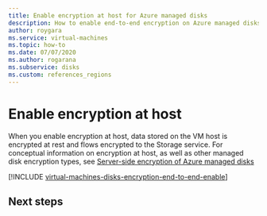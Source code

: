 ```yaml
---
title: Enable encryption at host for Azure managed disks
description: How to enable end-to-end encryption on Azure managed disks.
author: roygara
ms.service: virtual-machines
ms.topic: how-to
ms.date: 07/07/2020
ms.author: rogarana
ms.subservice: disks
ms.custom: references_regions
---
```


# Enable encryption at host

When you enable encryption at host, data stored on the VM host is encrypted at rest and flows encrypted to the Storage service. For conceptual information on encryption at host, as well as other managed disk encryption types, see [Server-side encryption of Azure managed disks](disk-encryption.md#encryption-at-vm-host)

[!INCLUDE [virtual-machines-disks-encryption-end-to-end-enable](../../../includes/virtual-machines-disks-encryption-end-to-end-enable.md)]

## Next steps

